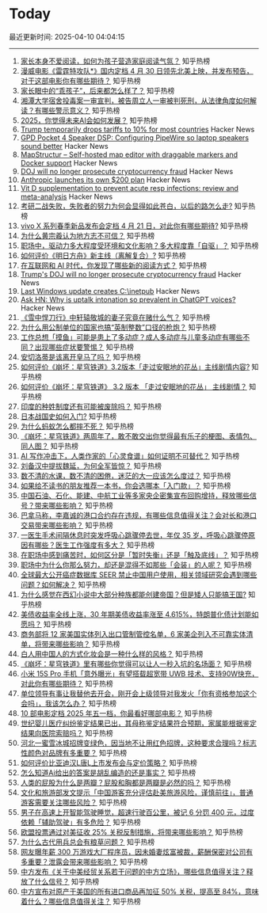 # Today

最近更新时间: 2025-04-10 04:04:15

--- 
1. [家长本身不爱阅读，如何为孩子营造家庭阅读气氛？](https://www.zhihu.com/question/1891631147307471431) 知乎热榜
2. [漫威电影《雷霆特攻队*》国内定档 4 月 30 日领先北美上映，并发布预告，对于这部电影你有哪些期待？](https://www.zhihu.com/question/1892936583415559169) 知乎热榜
3. [家长眼中的“乖孩子”，后来都怎么样了？](https://www.zhihu.com/question/1893349591786688834) 知乎热榜
4. [湘潭大学宿舍投毒案一审宣判，被告周立人一审被判死刑，从法律角度如何解读？有哪些警示意义？](https://www.zhihu.com/question/1892607368228987360) 知乎热榜
5. [2025，你觉得未来AI会如何发展？](https://www.zhihu.com/question/13521728599) 知乎热榜
6. [Trump temporarily drops tariffs to 10% for most countries](https://www.cnbc.com/2025/04/09/trump-announces-90-day-tariff-pause-for-at-least-some-countries.html) Hacker News
7. [GPD Pocket 4 Speaker DSP: Configuring PipeWire so laptop speakers sound better](https://kittenlabs.de/blog/2025/04/06/gpd-pocket-4-speaker-dsp/) Hacker News
8. [MapStructur – Self-hosted map editor with draggable markers and Docker support](https://itfourall.com/mapstruct.php) Hacker News
9. [DOJ will no longer prosecute cryptocurrency fraud](https://www.theverge.com/policy/645399/trump-doj-cryptocurrency-fraud-prosecutions-memo) Hacker News
10. [Anthropic launches its own $200 plan](https://www.anthropic.com/news/max-plan) Hacker News
11. [Vit D supplementation to prevent acute resp infections: review and meta-analysis](https://www.thelancet.com/journals/landia/article/PIIS2213-8587(24)00348-6/fulltext) Hacker News
12. [考研二战失败，失败者的努力为何会显得如此苍白，以后的路怎么走?](https://www.zhihu.com/question/1891261432521290288) 知乎热榜
13. [vivo X 系列春季新品发布会定档 4 月 21 日，对此你有哪些期待?](https://www.zhihu.com/question/1892518566412136589) 知乎热榜
14. [为什么黄宗羲认为地方志不可信？](https://www.zhihu.com/question/597654282) 知乎热榜
15. [职场中，驱动力多大程度受环境和文化影响？多大程度靠「自驱」？](https://www.zhihu.com/question/1890428806956803192) 知乎热榜
16. [如何评价《明日方舟》新主线（离解复合）?](https://www.zhihu.com/question/1891093822651478267) 知乎热榜
17. [在互联网和 AI 时代，你发现了哪些新的阅读方式？](https://www.zhihu.com/question/1891671908996605615) 知乎热榜
18. [Trump's DOJ will no longer prosecute cryptocurrency fraud](https://www.theverge.com/policy/645399/trump-doj-cryptocurrency-fraud-prosecutions-memo) Hacker News
19. [Last Windows update creates C:\inetpub](https://infosec.exchange/@wdormann/114308857330723919) Hacker News
20. [Ask HN: Why is uptalk intonation so prevalent in ChatGPT voices?](https://news.ycombinator.com/item?id=43634517) Hacker News
21. [《雪中悍刀行》中轩辕敬城的妻子究竟在赌什么气？](https://www.zhihu.com/question/495186483) 知乎热榜
22. [为什么用公制单位的国家也搞“英制整数”口径的枪炮？](https://www.zhihu.com/question/15571267584) 知乎热榜
23. [工作总想「摸鱼」可能是患上了多动症？成人多动症与儿童多动症有哪些不同？出现哪些症状要警惕？](https://www.zhihu.com/question/1892651099070096029) 知乎热榜
24. [安切洛蒂是该离开皇马了吗？](https://www.zhihu.com/question/1893171763984199701) 知乎热榜
25. [如何评价《崩坏：星穹铁道》3.2版本「走过安眠地的花丛」主线剧情内容?](https://www.zhihu.com/question/1893264881429500539) 知乎热榜
26. [如何评价《崩坏：星穹铁道》 3.2 版本 「走过安眠地的花丛」 主线剧情？](https://www.zhihu.com/question/1892668180519966301) 知乎热榜
27. [印度的种姓制度还有可能被废除吗？](https://www.zhihu.com/question/9661972875) 知乎热榜
28. [日本战国史如何入门?](https://www.zhihu.com/question/523284404) 知乎热榜
29. [为什么蚂蚁怎么都摔不死？](https://www.zhihu.com/question/48312633) 知乎热榜
30. [《崩坏：星穹铁道》两周年了，敢不敢交出你觉得最有乐子的梗图、表情包、同人图？](https://www.zhihu.com/question/1892538035310159803) 知乎热榜
31. [AI 写作冲击下，人类作家的「心灵食谱」如何证明不可替代？](https://www.zhihu.com/question/1891250488541955468) 知乎热榜
32. [刘备汉中提拔魏延，为何全军皆惊？](https://www.zhihu.com/question/1890301821785978653) 知乎热榜
33. [数不清的水课，数不清的困倦，迷茫的大一应该怎么度过？](https://www.zhihu.com/question/1890405823521473590) 知乎热榜
34. [如果给不读书的朋友推荐一本书，你会选哪本「入门款」？](https://www.zhihu.com/question/1892357210174091618) 知乎热榜
35. [中国石油、石化、能建、中航工业等多家央企密集宣布回购增持，释放哪些信号？带来哪些影响？](https://www.zhihu.com/question/1892928064830284108) 知乎热榜
36. [巴拿马称，李嘉诚的港口合约存在违规，有哪些信息值得关注？会对长和港口交易带来哪些影响？](https://www.zhihu.com/question/1893236226456248821) 知乎热榜
37. [一医生手术间隔休息时突发呼吸心跳骤停去世，年仅 35 岁，呼吸心跳骤停原因有哪些？医生工作强度有多大？](https://www.zhihu.com/question/1892996590421106954) 知乎热榜
38. [在职场中感到痛苦时，如何区分是「暂时失衡」还是「触及底线」？](https://www.zhihu.com/question/1892587429426325295) 知乎热榜
39. [职场中为什么你那么努力，却还是混得不如那些「会装」的人呢？](https://www.zhihu.com/question/9805996920) 知乎热榜
40. [全球最大公开癌症数据库 SEER 禁止中国用户使用，相关领域研究会遇到哪些问题？如何解决？](https://www.zhihu.com/question/1892902184703713486) 知乎热榜
41. [为什么感觉在西幻小说中大部分种族都能创建帝国？但是矮人只能搞王国?](https://www.zhihu.com/question/1891275962206901722) 知乎热榜
42. [美债收益率全线上涨，30 年期美债收益率涨至 4.615%，特朗普化债计划能如愿吗？](https://www.zhihu.com/question/1892912854786602202) 知乎热榜
43. [商务部将 12 家美国实体列入出口管制管控名单，6 家美企列入不可靠实体清单，将带来哪些影响？](https://www.zhihu.com/question/1893379214817857630) 知乎热榜
44. [白人用中国人的方式化妆会是一种什么样的风格？](https://www.zhihu.com/question/641480626) 知乎热榜
45. [《崩坏：星穹铁道》里有哪些你觉得可以让人一秒入坑的名场面？](https://www.zhihu.com/question/1892538034781663828) 知乎热榜
46. [小米 15S Pro 手机「意外曝光」有望搭载超宽带 UWB 技术、支持90W快充，对此你有哪些期待？](https://www.zhihu.com/question/1892534775111181469) 知乎热榜
47. [单位领导有事让我替他去开会，刚开会上级领导对我发火「你有资格参加这个会吗」，我该怎么办？](https://www.zhihu.com/question/1891802435388957452) 知乎热榜
48. [10 部电影定档 2025 年五一档，你最看好哪部电影？](https://www.zhihu.com/question/1893267085657859263) 知乎热榜
49. [世纪婴儿医疗纠纷鉴定结果已出，其母称鉴定结果符合预期，家属能根据鉴定结果向医院索赔吗？](https://www.zhihu.com/question/1893270991469246164) 知乎热榜
50. [河北一蜜雪冰城招牌变绿色，因当地不让用红色招牌，这种要求合理吗？标志性颜色对品牌有多重要？](https://www.zhihu.com/question/1893020431730042437) 知乎热榜
51. [如何评价比亚迪汉L唐L上市发布会与定价策略？](https://www.zhihu.com/question/1893398572197708187) 知乎热榜
52. [怎么知道Ai给出的答案是胡乱编造的还是事实？](https://www.zhihu.com/question/644562485) 知乎热榜
53. [人类的屁股为什么是两瓣？屁股和胸都是两瓣是必然的吗？](https://www.zhihu.com/question/8877872203) 知乎热榜
54. [文化和旅游部发文提示「中国游客充分评估赴美旅游风险，谨慎前往」，普通游客需要关注哪些风险？](https://www.zhihu.com/question/1893423301625357503) 知乎热榜
55. [男子在高速上开智能驾驶睡觉，超速行驶百公里，被记 6 分罚 400 元，过度依赖「辅助驾驶」有多危险？](https://www.zhihu.com/question/1893333101096171226) 知乎热榜
56. [欧盟投票通过对美征收 25% 关税反制措施，将带来哪些影响？](https://www.zhihu.com/question/1893411206561247598) 知乎热榜
57. [为什么古代用兵总会有粮草问题？](https://www.zhihu.com/question/424015559) 知乎热榜
58. [网友曝年薪 300 万游戏大厂程序员，因未婚妻炫富被裁，薪酬保密对公司有多重要？泄露会带来哪些影响？](https://www.zhihu.com/question/1893366717599675989) 知乎热榜
59. [中方发布《关于中美经贸关系若干问题的中方立场》，哪些信息值得关注？释放了什么信号？](https://www.zhihu.com/question/1893317433491690728) 知乎热榜
60. [中方宣布对原产于美国的所有进口商品再加征 50% 关税，提高至 84%，意味着什么？哪些信息值得关注？](https://www.zhihu.com/question/1893377741723775811) 知乎热榜
